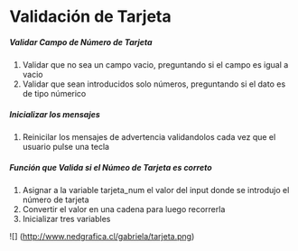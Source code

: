 
<h1>Validación de Tarjeta</h1>

<h5>Validar Campo de Número de Tarjeta</h5>

<ol>
    <li>Validar que no sea un campo vacio, preguntando si el campo es igual a vacio </li>
    <li>Validar que sean introducidos solo números, preguntando si el dato es de tipo númerico</li>
</ol>

<h5>Inicializar los mensajes</h5>

<ol>
    <li>Reinicilar los mensajes de advertencia validandolos cada vez que el usuario pulse una tecla</li>
</ol>

<h5>Función que Valida si el Númeo de Tarjeta es correto</h5>
<ol>
    <li>Asignar a la variable tarjeta_num el valor del input donde se introdujo el número de tarjeta </li>
    <li>Convertir el valor en una cadena para luego recorrerla</li>
    <li>Inicializar tres variables </li>
</ol>





![] (http://www.nedgrafica.cl/gabriela/tarjeta.png)









